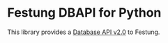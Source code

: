 Festung DBAPI for Python
========================

This library provides a [Database API v2.0](https://www.python.org/dev/peps/pep-0249/) to Festung.
